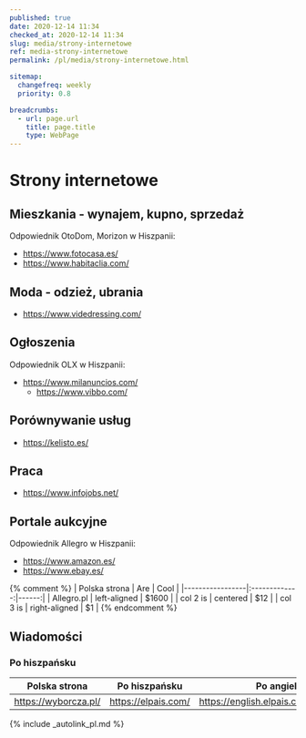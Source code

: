 ```yaml
---
published: true
date: 2020-12-14 11:34
checked_at: 2020-12-14 11:34
slug: media/strony-internetowe
ref: media-strony-internetowe
permalink: /pl/media/strony-internetowe.html

sitemap:
  changefreq: weekly
  priority: 0.8

breadcrumbs:
  - url: page.url
    title: page.title
    type: WebPage
---
```


# Strony internetowe

## Mieszkania - wynajem, kupno, sprzedaż

Odpowiednik OtoDom, Morizon w Hiszpanii:


- <https://www.fotocasa.es/>
- <https://www.habitaclia.com/>

## Moda - odzież, ubrania

- <https://www.videdressing.com/>

## Ogłoszenia

Odpowiednik OLX w Hiszpanii:

- <https://www.milanuncios.com/>
  - <https://www.vibbo.com/>

## Porównywanie usług

- <https://kelisto.es/>


## Praca

- <https://www.infojobs.net/>

## Portale aukcyjne

Odpowiednik Allegro w Hiszpanii:

- <https://www.amazon.es/>
- <https://www.ebay.es/>

{% comment %}
| Polska strona   |      Are      |  Cool |
|-----------------|:-------------:|------:|
| Allegro.pl      |  left-aligned | $1600 |
| col 2 is |    centered   |   $12 |
| col 3 is | right-aligned |    $1 |
{% endcomment %}

## Wiadomości

### Po hiszpańsku

| Polska strona                       | Po hiszpańsku                       | Po angielsku                      |
|-------------------------------------|:-----------------------------------:|----------------------------------:|
| <https://wyborcza.pl/>              | <https://elpais.com/>               | <https://english.elpais.com/>     |


{% include _autolink_pl.md %}